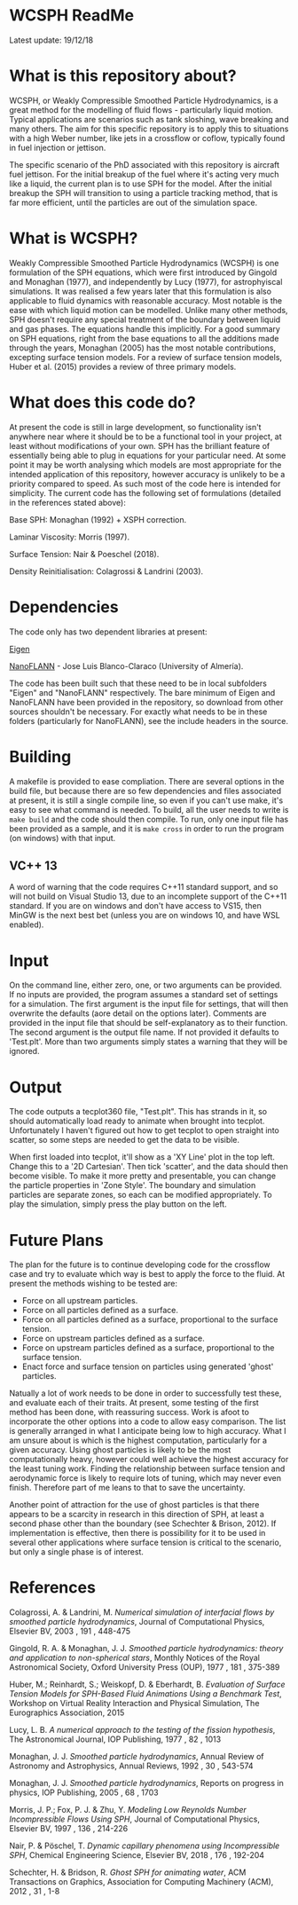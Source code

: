 # WCSPH ReadMe 
Latest update: 19/12/18


# What is this repository about?
WCSPH, or Weakly Compressible Smoothed Particle Hydrodynamics, is a great method for the modelling of fluid flows - particularly liquid motion. Typical applications are scenarios such as tank sloshing, wave breaking and many others. The aim for this specific repository is to apply this to situations with a high Weber number, like jets in a crossflow or coflow, typically found in fuel injection or jettison. 

The specific scenario of the PhD associated with this repository is aircraft fuel jettison. For the initial breakup of the fuel where it's acting very much like a liquid, the current plan is to use SPH for the model. After the initial breakup the SPH will transition to using a particle tracking method, that is far more efficient, until the particles are out of the simulation space. 

# What is WCSPH?
Weakly Compressible Smoothed Particle Hydrodynamics (WCSPH) is one formulation of the SPH equations, which were first introduced by Gingold and Monaghan (1977), and independently by Lucy (1977), for astrophyiscal simulations. It was realised a few years later that this formulation is also applicable to fluid dynamics with reasonable accuracy. Most notable is the ease with which liquid motion can be modelled. Unlike many other methods, SPH doesn't require any special treatment of the boundary between liquid and gas phases. The equations handle this implicitly. For a good summary on SPH equations, right from the base equations to all the additions made through the years, Monaghan (2005) has the most notable contributions, excepting surface tension models. For a review of surface tension models, Huber et al. (2015) provides a review of three primary models. 

# What does this code do?
At present the code is still in large development, so functionality isn't anywhere near where it should be to be a functional tool in your project, at least without modifications of your own. SPH has the brilliant feature of essentially being able to plug in equations for your particular need. At some point it may be worth analysing which models are most appropriate for the intended application of this repository, however accuracy is unlikely to be a priority compared to speed. As such most of the code here is intended for simplicity. The current code has the following set of formulations (detailed in the references stated above):

Base SPH: Monaghan (1992) + XSPH correction.

Laminar Viscosity: Morris (1997).

Surface Tension: Nair & Poeschel (2018).

Density Reinitialisation: Colagrossi & Landrini (2003).

# Dependencies 
The code only has two dependent libraries at present:

[Eigen](http://eigen.tuxfamily.org/index.php?title=Main_Page) 

[NanoFLANN](https://github.com/jlblancoc/nanoflann) - Jose Luis Blanco-Claraco (University of Almería).

The code has been built such that these need to be in local subfolders "Eigen" and "NanoFLANN" respectively. The bare minimum of Eigen and NanoFLANN have been provided in the repository, so download from other sources shouldn't be necessary. For exactly what needs to be in these folders (particularly for NanoFLANN), see the include headers in the source. 

# Building
A makefile is provided to ease compliation. There are several options in the build file, but because there are so few dependencies and files associated at present, it is still a single compile line, so even if you can't use make, it's easy to see what command is needed. To build, all the user needs to write is `make build` and the code should then compile. To run, only one input file has been provided as a sample, and it is `make cross` in order to run the program (on windows) with that input. 

## VC++ 13
A word of warning that the code requires C++11 standard support, and so will not build on Visual Studio 13, due to an incomplete support of the C++11 standard. If you are on windows and don't have access to VS15, then MinGW is the next best bet (unless you are on windows 10, and have WSL enabled).

# Input
On the command line, either zero, one, or two arguments can be provided. If no inputs are provided, the program assumes a standard set of settings for a simulation. The first argument is the input file for settings, that will then overwrite the defaults (aore detail on the options later). Comments are provided in the input file that should be self-explanatory as to their function. The second argument is the output file name. If not provided it defaults to 'Test.plt'. More than two arguments simply states a warning that they will be ignored. 

# Output
The code outputs a tecplot360 file, "Test.plt". This has strands in it, so should automatically load ready to animate when brought into tecplot. Unfortunately I haven't figured out how to get tecplot to open straight into scatter, so some steps are needed to get the data to be visible. 

When first loaded into tecplot, it'll show as a 'XY Line' plot in the top left. Change this to a '2D Cartesian'. Then tick 'scatter', and the data should then become visible. To make it more pretty and presentable, you can change the particle properties in 'Zone Style'. The boundary and simulation particles are separate zones, so each can be modified appropriately. To play the simulation, simply press the play button on the left. 

# Future Plans
The plan for the future is to continue developing code for the crossflow case and try to evaluate which way is best to apply the force to the fluid. At present the methods wishing to be tested are:

* Force on all upstream particles.
* Force on all particles defined as a surface.
* Force on all particles defined as a surface, proportional to the surface tension.
* Force on upstream particles defined as a surface.
* Force on upstream particles defined as a surface, proportional to the surface tension.
* Enact force and surface tension on particles using generated 'ghost' particles.

Natually a lot of work needs to be done in order to successfully test these, and evaluate each of their traits. At present, some testing of the first method has been done, with reassuring success. Work is afoot to incorporate the other options into a code to allow easy comparison. The list is generally arranged in what I anticipate being low to high accuracy. What I am unsure about is which is the highest computation, particularly for a given accuracy. Using ghost particles is likely to be the most computationally heavy, however could well achieve the highest accuracy for the least tuning work. Finding the relationship between surface tension and aerodynamic force is likely to require lots of tuning, which may never even finish. Therefore part of me leans to that to save the uncertainty. 

Another point of attraction for the use of ghost particles is that there appears to be a scarcity in research in this direction of SPH, at least a second phase other than the boundary (see Schechter & Brison, 2012). If implementation is effective, then there is possibility for it to be used in several other applications where surface tension is critical to the scenario, but only a single phase is of interest. 

# References 
Colagrossi, A. & Landrini, M.
*Numerical simulation of interfacial flows by smoothed particle hydrodynamics*,
Journal of Computational Physics, Elsevier BV, 2003 , 191 , 448-475

Gingold, R. A. & Monaghan, J. J.
*Smoothed particle hydrodynamics: theory and application to non-spherical stars*, 
Monthly Notices of the Royal Astronomical Society, Oxford University Press (OUP), 1977 , 181 , 375-389

Huber, M.; Reinhardt, S.; Weiskopf, D. & Eberhardt, B.
*Evaluation of Surface Tension Models for SPH-Based Fluid Animations Using a Benchmark Test*, 
Workshop on Virtual Reality Interaction and Physical Simulation, The Eurographics Association, 2015

Lucy, L. B.
*A numerical approach to the testing of the fission hypothesis*, 
The Astronomical Journal, IOP Publishing, 1977 , 82 , 1013

Monaghan, J. J.
*Smoothed particle hydrodynamics*, 
Annual Review of Astronomy and Astrophysics, Annual Reviews, 1992 , 30 , 543-574

Monaghan, J. J.
*Smoothed particle hydrodynamics*, 
Reports on progress in physics, IOP Publishing, 2005 , 68 , 1703

Morris, J. P.; Fox, P. J. & Zhu, Y.
*Modeling Low Reynolds Number Incompressible Flows Using SPH*, 
Journal of Computational Physics, Elsevier BV, 1997 , 136 , 214-226

Nair, P. & Pöschel, T.
*Dynamic capillary phenomena using Incompressible SPH*,
Chemical Engineering Science, Elsevier BV, 2018 , 176 , 192-204

Schechter, H. & Bridson, R.
*Ghost SPH for animating water*, 
ACM Transactions on Graphics, Association for Computing Machinery (ACM), 2012 , 31 , 1-8

